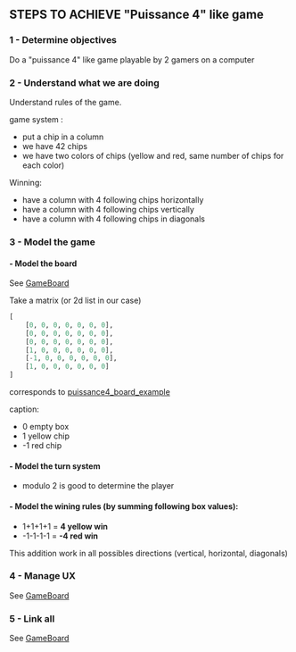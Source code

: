 ## STEPS TO ACHIEVE "Puissance 4" like game

### 1 - Determine objectives

Do a "puissance 4" like game playable by 2 gamers on a computer

### 2 - Understand what we are doing

Understand rules of the game.

game system :
- put a chip in a column
- we have 42 chips 
- we have two colors of chips (yellow and red, same number of chips for each color)

Winning:
- have a column with 4 following chips horizontally
- have a column with 4 following chips vertically
- have a column with 4 following chips in diagonals

### 3 -  Model the game

#### - Model the board

See [GameBoard](GameBoard.py)


Take a matrix (or 2d list in our case)

```python
[
    [0, 0, 0, 0, 0, 0, 0],
    [0, 0, 0, 0, 0, 0, 0],
    [0, 0, 0, 0, 0, 0, 0],
    [1, 0, 0, 0, 0, 0, 0],
    [-1, 0, 0, 0, 0, 0, 0],
    [1, 0, 0, 0, 0, 0, 0]
]
```

corresponds to [puissance4_board_example](puissance4_board_example.png)

caption:

- 0 empty box
- 1 yellow chip
- -1 red chip

#### - Model the turn system 

- modulo 2 is good to determine the player

#### - Model the wining rules (by summing following box values):

- 1+1+1+1 = **4 yellow win** 
- -1-1-1-1 = **-4 red win**

This addition work in all possibles directions (vertical, horizontal, diagonals)

### 4 - Manage UX 

See [GameBoard](GameView.py)

### 5 - Link all

See [GameBoard](GameView.py)


